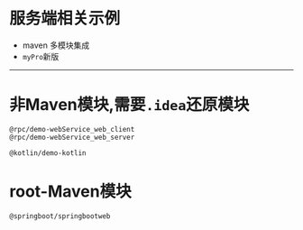 # 服务端相关示例
- maven 多模块集成
- `myPro`新版

---
# 非Maven模块,需要`.idea`还原模块
```
@rpc/demo-webService_web_client
@rpc/demo-webService_web_server

@kotlin/demo-kotlin
```

# root-Maven模块
```
@springboot/springbootweb
```